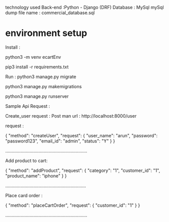 technology used 
Back-end :Python - Django (DRF)
Database : MySql
mySql dump file name : commercial_database.sql

# environment  setup

Install :

python3 -m venv ecartEnv

pip3 install -r requirements.txt

Run : 
python3 manage.py migrate

python3 manage.py makemigrations 

python3 manage.py runserver


Sample Api Request :

Create_user request :
Post man url : http://localhost:8000/user 

request : 

{
  "method": "createUser",
  "request": {
    "user_name": "arun",
    "password": "password123",
    "email_id": "admin",
    "status": "Y"
  }
}

................................................................


Add product to cart:

{
  "method": "addProduct",
  "request": {
    "category": "1",
    "customer_id": "1",
    "product_name": "iphone"
  }
}

...............................................................

Place card order :

{
  "method": "placeCartOrder",
  "request": {
    "customer_id": "1"
  }
}

................................................................









